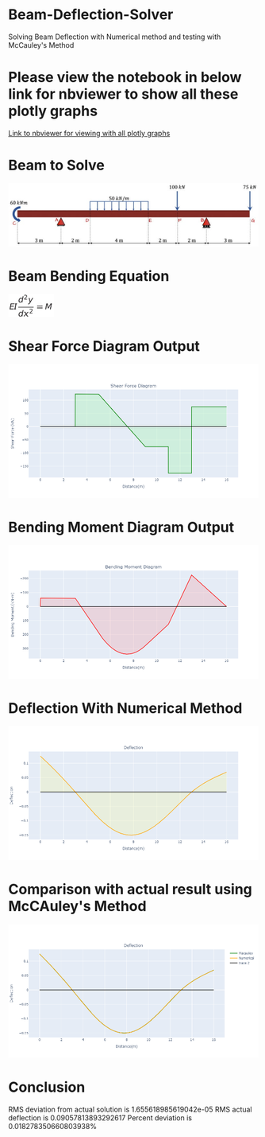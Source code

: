 # Beam-Deflection-Solver
Solving Beam Deflection with Numerical method and testing with McCauley's Method

# Please view the notebook in below link for nbviewer to show all these plotly graphs
[Link to nbviewer for viewing with all plotly graphs](https://nbviewer.org/github/utkarshg1/Beam-Deflection-Solver/blob/main/Beam%20Deflection%20Calculator.ipynb)

# Beam to Solve
![alt text](https://github.com/utkarshg1/Beam-Deflection-Solver/blob/main/Input%20Beam%20Problem.jpg)

# Beam Bending Equation
![alt text](https://github.com/utkarshg1/Beam-Deflection-Solver/blob/main/Flexural%20Equation.png)

# Shear Force Diagram Output
![alt text](https://github.com/utkarshg1/Beam-Deflection-Solver/blob/main/Shear%20Force%20Diagram.png)

# Bending Moment Diagram Output
![alt text](https://github.com/utkarshg1/Beam-Deflection-Solver/blob/main/Bending%20Moment%20Diagram.png)

# Deflection With Numerical Method
![alt text](https://github.com/utkarshg1/Beam-Deflection-Solver/blob/main/Deflection-Numerical.png)

# Comparison with actual result using McCAuley's Method
![alt text](https://github.com/utkarshg1/Beam-Deflection-Solver/blob/main/Deflection%20Comparison.png)

# Conclusion
RMS deviation from actual solution is 1.655618985619042e-05
RMS actual deflection is 0.09057813893292617
Percent deviation is 0.018278350660803938%
